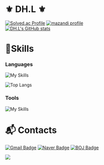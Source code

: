 # ⚜️ DH.L ⚜️

[![Solved.ac Profile](http://mazassumnida.wtf/api/v2/generate_badge?boj=meozigoon)](https://solved.ac/meozigoon/)
[![mazandi profile](http://mazandi.herokuapp.com/api?handle=meozigoon&theme=dark)](https://solved.ac/meozigoon/)
<br>
[![DH.L's GitHub stats](https://github-readme-stats.vercel.app/api?username=meozigoon&show_icons=true&theme=highcontrast)](https://github.com/meozigoon)

# 💪Skills
### Languages
![My Skills](https://skillicons.dev/icons?i=cpp,c,py,cs)

![Top Langs](https://github-readme-stats.vercel.app/api/top-langs/?username=meozigoon&layout=compact)

### Tools
![My Skills](https://skillicons.dev/icons?i=github,visualstudio,vscode,pycharm,arduino)

# :mailbox_with_mail: Contacts
[![Gmail Badge](https://img.shields.io/badge/Gmail-d14836?style=flat-square&logo=Gmail&logoColor=white&link=mailto:meozigoon@gmail.com)](mailto:meozigoon@gmail.com)
[![Naver Badge](https://img.shields.io/badge/Naver-03C75A?style=flat-square&logo=Naver&logoColor=white&link=mailto:meozigoon@naver.com)](mailto:meozigoon@naver.com)
[![BOJ Badge](https://img.shields.io/badge/BOJ-007396?style=flat-square&logo=Baekjoon&logoColor=white&link=acmicpc.net/user/meozigoon)](https://www.acmicpc.net/user/meozigoon)

<img src="https://capsule-render.vercel.app/api?type=waving&color=BDBDC8&height=150&section=footer"/>
